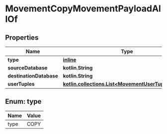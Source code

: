 
# MovementCopyMovementPayloadAllOf

## Properties
Name | Type | Description | Notes
------------ | ------------- | ------------- | -------------
**type** | [**inline**](#TypeEnum) |  | 
**sourceDatabase** | **kotlin.String** |  | 
**destinationDatabase** | **kotlin.String** |  | 
**userTuples** | [**kotlin.collections.List&lt;MovementUserTuplePayload&gt;**](MovementUserTuplePayload.md) |  |  [optional]


<a name="TypeEnum"></a>
## Enum: type
Name | Value
---- | -----
type | COPY



